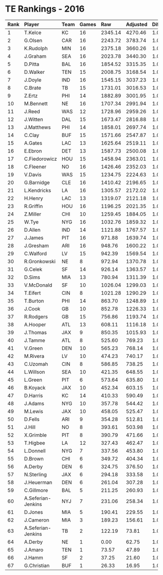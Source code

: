 # TE Rankings - 2016

| Rank | Player             | Team | Games | Raw     | Adjusted | Difficulty | Avg/Game | Typical | Consistency | Trend    |
| :----| :------------------| :----| :-----| :-------| :--------| :----------| :--------| :-------| :-----------| :--------|
| 1    | T.Kelce            | KC   | 16    | 2345.14 | 4270.46  | 1.000      | 266.90   | 256.16  | 8/1/7       | +217.9%  |
| 2    | G.Olsen            | CAR  | 16    | 2243.72 | 3783.74  | 1.000      | 236.48   | 238.08  | 9/1/6       | +139.1%  |
| 3    | K.Rudolph          | MIN  | 16    | 2375.18 | 3660.26  | 1.000      | 228.77   | 231.24  | 10/0/6      | +117.0%  |
| 4    | J.Graham           | SEA  | 16    | 2023.78 | 3440.30  | 1.000      | 215.02   | 219.51  | 7/2/7       | +123.2%  |
| 5    | D.Pitta            | BAL  | 16    | 1854.52 | 3315.35  | 1.000      | 207.21   | 219.37  | 9/1/6       | +167.4%  |
| 6    | D.Walker           | TEN  | 15    | 2008.75 | 3168.54  | 1.000      | 211.24   | 210.91  | 7/3/5       | +81.3%   |
| 7    | J.Doyle            | IND  | 16    | 1545.15 | 3037.23  | 1.000      | 189.83   | 182.22  | 7/1/8       | +186.1%  |
| 8    | C.Brate            | TB   | 15    | 1731.01 | 3016.53  | 1.000      | 201.10   | 205.02  | 9/1/5       | +166.6%  |
| 9    | Z.Ertz             | PHI  | 14    | 1882.89 | 3001.95  | 1.000      | 214.43   | 187.62  | 6/2/6       | +224.1%  |
| 10   | M.Bennett          | NE   | 16    | 1707.34 | 2991.94  | 1.000      | 187.00   | 210.73  | 9/2/5       | +204.1%  |
| 11   | J.Reed             | WAS  | 12    | 1728.96 | 2959.26  | 1.000      | 246.61   | 310.15  | 8/0/4       | +172.7%  |
| 12   | J.Witten           | DAL  | 15    | 1673.47 | 2816.88  | 1.000      | 187.79   | 181.71  | 7/2/6       | +123.6%  |
| 13   | J.Matthews         | PHI  | 14    | 1858.01 | 2697.74  | 1.000      | 192.70   | 185.53  | 8/0/6       | +126.5%  |
| 14   | C.Clay             | BUF  | 15    | 1571.66 | 2547.87  | 1.000      | 169.86   | 166.86  | 9/0/6       | +201.6%  |
| 15   | A.Gates            | LAC  | 13    | 1625.64 | 2519.11  | 1.000      | 193.78   | 205.81  | 8/0/5       | +159.5%  |
| 16   | E.Ebron            | DET  | 13    | 1587.73 | 2500.08  | 1.000      | 192.31   | 209.92  | 9/0/4       | +115.0%  |
| 17   | C.Fiedorowicz      | HOU  | 15    | 1458.94 | 2363.01  | 1.000      | 157.53   | 189.88  | 9/1/5       | +145.0%  |
| 18   | C.Fleener          | NO   | 16    | 1426.46 | 2352.03  | 1.000      | 147.00   | 138.39  | 9/0/7       | +166.7%  |
| 19   | V.Davis            | WAS  | 15    | 1234.75 | 2224.63  | 1.000      | 148.31   | 139.88  | 8/0/7       | +313.1%  |
| 20   | G.Barnidge         | CLE  | 16    | 1410.42 | 2196.65  | 1.000      | 137.29   | 141.70  | 7/0/9       | +130.7%  |
| 21   | L.Kendricks        | LA   | 16    | 1305.57 | 2172.02  | 1.000      | 135.75   | 147.01  | 9/0/7       | +309.5%  |
| 22   | H.Henry            | LAC  | 13    | 1319.07 | 2121.18  | 1.000      | 163.17   | 145.46  | 5/1/7       | +194.3%  |
| 23   | R.Griffin          | HOU  | 16    | 1196.25 | 2021.35  | 1.000      | 126.33   | 130.29  | 10/0/6      | +183.2%  |
| 24   | Z.Miller           | CHI  | 10    | 1259.45 | 1884.05  | 1.000      | 188.41   | 162.68  | 4/1/5       | INACTIVE |
| 25   | W.Tye              | NYG  | 16    | 1032.76 | 1859.32  | 1.000      | 116.21   | 119.92  | 8/2/6       | +114.0%  |
| 26   | D.Allen            | IND  | 14    | 1121.88 | 1767.57  | 1.000      | 126.25   | 108.05  | 7/1/6       | +314.6%  |
| 27   | J.James            | PIT  | 16    | 971.88  | 1639.74  | 1.000      | 102.48   | 121.74  | 10/1/5      | +262.3%  |
| 28   | J.Gresham          | ARI  | 16    | 948.76  | 1600.22  | 1.000      | 100.01   | 104.32  | 8/0/8       | +435.2%  |
| 29   | C.Walford          | LV   | 15    | 942.39  | 1569.54  | 1.000      | 104.64   | 94.48   | 9/0/6       | +123.4%  |
| 30   | R.Gronkowski       | NE   | 8     | 972.94  | 1370.78  | 1.000      | 171.35   | 154.89  | 3/1/4       | INACTIVE |
| 31   | G.Celek            | SF   | 14    | 926.14  | 1363.57  | 1.000      | 97.40    | 95.25   | 6/1/7       | +207.4%  |
| 32   | D.Sims             | MIA  | 13    | 780.94  | 1311.39  | 1.000      | 100.88   | 88.82   | 7/0/6       | +468.7%  |
| 33   | V.McDonald         | SF   | 10    | 1026.04 | 1299.03  | 1.000      | 129.90   | 115.74  | 4/0/6       | INACTIVE |
| 34   | T.Eifert           | CIN  | 8     | 1021.28 | 1290.29  | 1.000      | 161.29   | 184.53  | 5/0/3       | +261.8%  |
| 35   | T.Burton           | PHI  | 14    | 863.70  | 1248.89  | 1.000      | 89.21    | 81.51   | 9/0/5       | +446.1%  |
| 36   | J.Cook             | GB   | 10    | 852.78  | 1226.33  | 1.000      | 122.63   | 98.76   | 4/1/5       | +298.2%  |
| 37   | R.Rodgers          | GB   | 15    | 756.86  | 1193.74  | 1.000      | 79.58    | 77.85   | 7/1/7       | +218.3%  |
| 38   | A.Hooper           | ATL  | 13    | 608.11  | 1116.18  | 1.000      | 85.86    | 94.81   | 8/0/5       | +566.5%  |
| 39   | J.Thomas           | JAX  | 9     | 850.35  | 1015.93  | 1.000      | 112.88   | 96.17   | 4/1/4       | INACTIVE |
| 40   | J.Tamme            | ATL  | 8     | 525.60  | 769.23   | 1.000      | 96.15    | 101.68  | 4/2/2       | INACTIVE |
| 41   | V.Green            | DEN  | 10    | 565.23  | 768.14   | 1.000      | 76.81    | 73.52   | 4/2/4       | +227.0%  |
| 42   | M.Rivera           | LV   | 10    | 474.23  | 740.17   | 1.000      | 74.02    | 71.08   | 7/0/3       | +171.1%  |
| 43   | C.Uzomah           | CIN  | 8     | 586.85  | 738.25   | 1.000      | 92.28    | 103.99  | 4/1/3       | +76.6%   |
| 44   | L.Willson          | SEA  | 10    | 421.35  | 648.55   | 1.000      | 64.85    | 57.71   | 7/0/3       | +308.8%  |
| 45   | L.Green            | PIT  | 6     | 573.64  | 635.80   | 1.000      | 105.97   | 113.89  | 4/0/2       | +200.0%  |
| 46   | B.Koyack           | JAX  | 10    | 452.34  | 603.15   | 1.000      | 60.32    | 64.91   | 5/0/5       | +355.5%  |
| 47   | D.Harris           | KC   | 14    | 410.33  | 590.49   | 1.000      | 42.18    | 23.37   | 6/2/6       | +1027.1% |
| 48   | J.Adams            | NYG  | 10    | 357.78  | 544.42   | 1.000      | 54.44    | 54.47   | 6/0/4       | +348.0%  |
| 49   | M.Lewis            | JAX  | 10    | 458.05  | 525.47   | 1.000      | 52.55    | 48.83   | 3/2/5       | INACTIVE |
| 50   | D.Fells            | ARI  | 9     | 354.28  | 512.81   | 1.000      | 56.98    | 44.69   | 4/2/3       | +154.4%  |
| 51   | J.Hill             | NO   | 8     | 393.61  | 503.98   | 1.000      | 63.00    | 69.69   | 5/0/3       | INACTIVE |
| 52   | X.Grimble          | PIT  | 8     | 390.79  | 471.66   | 1.000      | 58.96    | 71.96   | 6/0/2       | +207.8%  |
| 53   | T.Higbee           | LA   | 12    | 327.43  | 462.47   | 1.000      | 38.54    | 30.30   | 5/1/6       | +508.0%  |
| 54   | L.Donnell          | NYG  | 7     | 337.56  | 453.80   | 1.000      | 64.83    | 68.42   | 4/0/3       | +744.5%  |
| 55   | D.Brown            | CHI  | 6     | 349.72  | 404.34   | 1.000      | 67.39    | 79.21   | 4/0/2       | +171.0%  |
| 56   | A.Derby            | DEN  | 6     | 324.75  | 376.50   | 1.000      | 62.75    | 59.11   | 3/1/3       | +1022.4% |
| 57   | N.Sterling         | JAX  | 6     | 294.18  | 333.58   | 1.000      | 55.60    | 56.02   | 4/0/2       | +384.1%  |
| 58   | J.Heuerman         | DEN  | 6     | 261.04  | 307.28   | 1.000      | 51.21    | 57.76   | 3/1/2       | +144.8%  |
| 59   | C.Gillmore         | BAL  | 5     | 211.25  | 260.93   | 1.000      | 52.19    | 28.60   | 2/0/3       | INACTIVE |
| 60   | A.Seferian-Jenkins | NYJ  | 7     | 231.06  | 258.34   | 1.000      | 36.91    | 34.83   | 5/1/3       | +187.4%  |
| 61   | D.Jones            | MIA  | 5     | 190.41  | 229.55   | 1.000      | 45.91    | 25.47   | 2/1/2       | INACTIVE |
| 62   | J.Cameron          | MIA  | 3     | 189.23  | 156.61   | 1.000      | 52.20    | 52.20   | 2/0/1       | INACTIVE |
| 63   | A.Seferian-Jenkins | TB   | 2     | 122.19  | 73.81    | 1.000      | 36.91    | 34.83   | 5/1/3       | +187.4%  |
| 64   | A.Derby            | NE   | 1     | 0.00    | 62.75    | 1.000      | 62.75    | 59.11   | 3/1/3       | +1022.4% |
| 65   | J.Amaro            | TEN  | 1     | 73.57   | 47.89    | 1.000      | 47.89    | 47.89   | 0/1/0       | INACTIVE |
| 66   | J.Hamm             | SF   | 2     | 37.25   | 21.60    | 1.000      | 10.80    | 10.80   | 1/0/1       | N/A      |
| 67   | G.Christian        | BUF  | 1     | 26.33   | 16.95    | 1.000      | 16.95    | 16.95   | 0/1/0       | INACTIVE |

